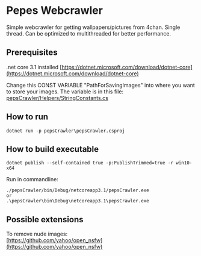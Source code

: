 ﻿# Pepes Webcrawler

Simple webcrawler for getting wallpapers/pictures from 4chan.
Single thread. Can be optimized to multithreaded for better performance.  

## Prerequisites  

.net core 3.1 installed  [https://dotnet.microsoft.com/download/dotnet-core](https://dotnet.microsoft.com/download/dotnet-core)

Change this CONST VARIABLE "PathForSavingImages" into where you want to store your images.
The variable is in this file: [pepsCrawler/Helpers/StringConstants.cs](pepsCrawler/Helpers/StringConstants.cs)  

## How to run  

```  
dotnet run -p pepsCrawler\pepsCrawler.csproj  
```  

## How to build executable

```()
dotnet publish --self-contained true -p:PublishTrimmed=true -r win10-x64  
```

Run in commandline:
```()
./pepsCrawler/bin/Debug/netcoreapp3.1/pepsCrawler.exe
or  
.\pepsCrawler\bin\Debug\netcoreapp3.1\pepsCrawler.exe
```

## Possible extensions

To remove nude images:  
[https://github.com/yahoo/open_nsfw](https://github.com/yahoo/open_nsfw)
